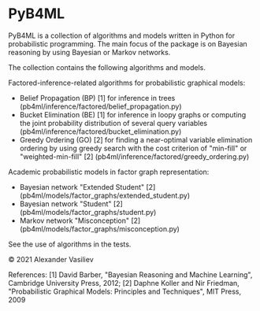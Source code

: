# PyB4ML
PyB4ML is a collection of algorithms and models written in Python for probabilistic programming. The main focus of the package is on Bayesian reasoning by using Bayesian or Markov networks. 

The collection contains the following algorithms and models.

Factored-inference-related algorithms for probabilistic graphical models:
- Belief Propagation (BP) [1] for inference in trees (pb4ml/inference/factored/belief_propagation.py)
- Bucket Elimination (BE) [1] for inference in loopy graphs or computing the joint probability distribution of several query variables (pb4ml/inference/factored/bucket_elimination.py)
- Greedy Ordering (GO) [2] for finding a near-optimal variable elimination ordering by using greedy search with the cost criterion of "min-fill" or "weighted-min-fill" [2] (pb4ml/inference/factored/greedy_ordering.py)

Academic probabilistic models in factor graph representation:
- Bayesian network "Extended Student" [2] (pb4ml/models/factor_graphs/extended_student.py)
- Bayesian network "Student" [2] (pb4ml/models/factor_graphs/student.py)
- Markov network "Misconception" [2] (pb4ml/models/factor_graphs/misconception.py)

See the use of algorithms in the tests.

© 2021 Alexander Vasiliev

References:
[1] David Barber, "Bayesian Reasoning and Machine Learning", Cambridge University Press, 2012;
[2] Daphne Koller and Nir Friedman, "Probabilistic Graphical Models: Principles and Techniques", MIT Press, 2009
